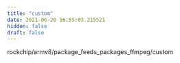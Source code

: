 ```yaml
---
title: "custom"
date: 2021-06-20 16:55:03.215521
hidden: false
draft: false
---
```


rockchip/armv8/package_feeds_packages_ffmpeg/custom

